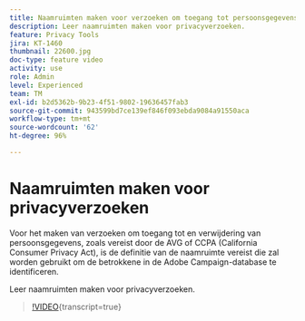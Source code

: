 ```yaml
---
title: Naamruimten maken voor verzoeken om toegang tot persoonsgegevens in Adobe Campaign Standard (ACS)
description: Leer naamruimten maken voor privacyverzoeken.
feature: Privacy Tools
jira: KT-1460
thumbnail: 22600.jpg
doc-type: feature video
activity: use
role: Admin
level: Experienced
team: TM
exl-id: b2d5362b-9b23-4f51-9802-19636457fab3
source-git-commit: 943599bd7ce139ef846f093ebda9084a91550aca
workflow-type: tm+mt
source-wordcount: '62'
ht-degree: 96%

---
```


# Naamruimten maken voor privacyverzoeken

Voor het maken van verzoeken om toegang tot en verwijdering van persoonsgegevens, zoals vereist door de AVG of CCPA (California Consumer Privacy Act), is de definitie van de naamruimte vereist die zal worden gebruikt om de betrokkene in de Adobe Campaign-database te identificeren.

Leer naamruimten maken voor privacyverzoeken.

>[!VIDEO](https://video.tv.adobe.com/v/22600?learn=on){transcript=true}
